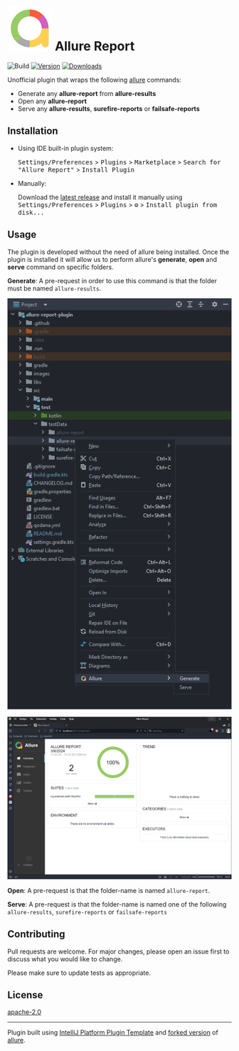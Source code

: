 # ![allure-report-plugin](./src/main/resources/META-INF/pluginIcon.svg) Allure Report

![Build](https://github.com/mohamead/allure-report-plugin/workflows/Build/badge.svg)
[![Version](https://img.shields.io/jetbrains/plugin/v/24074)](https://plugins.jetbrains.com/plugin/24074-allure-report/versions)
[![Downloads](https://img.shields.io/jetbrains/plugin/d/24074)](https://plugins.jetbrains.com/plugin/24074-allure-report)

<!-- Plugin description -->
Unofficial plugin that wraps the following [allure](https://github.com/allure-framework/allure2) commands:
- Generate any **allure-report** from **allure-results**
- Open any **allure-report**
- Serve any **allure-results**, **surefire-reports** or **failsafe-reports**
<!-- Plugin description end -->

## Installation

- Using IDE built-in plugin system:

  <kbd>Settings/Preferences</kbd> > <kbd>Plugins</kbd> > <kbd>Marketplace</kbd> > <kbd>Search for "Allure Report"</kbd> >
  <kbd>Install Plugin</kbd>

- Manually:

  Download the [latest release](https://github.com/mohamead/allure-report-plugin/releases/latest) and install it manually using
  <kbd>Settings/Preferences</kbd> > <kbd>Plugins</kbd> > <kbd>⚙️</kbd> > <kbd>Install plugin from disk...</kbd>

## Usage

The plugin is developed without the need of allure being installed. Once the plugin is installed it will allow us to perform 
allure's **generate**, **open** and **serve** command on specific folders.

**Generate**: A pre-request in order to use this command is that the folder must be named `allure-results`. 

![Image Alt text](/images/Generate.png)

![Image Alt text](/images/Allure.png)

**Open**: A pre-request is that the folder-name is named `allure-report`.

**Serve**: A pre-request is that the folder-name is named one of the following `allure-results`, `surefire-reports` or `failsafe-reports`

## Contributing
Pull requests are welcome. For major changes, please open an issue first to discuss what you would like to change.

Please make sure to update tests as appropriate.

## License
[apache-2.0](https://choosealicense.com/licenses/apache-2.0/)

---
Plugin built using [IntelliJ Platform Plugin Template][template] and [forked version][fork] of [allure][allure2].

[template]: https://github.com/JetBrains/intellij-platform-plugin-template
[fork]: https://github.com/mohamead/allure2
[allure2]: https://github.com/allure-framework/allure2
